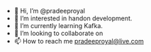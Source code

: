 - 👋 Hi, I’m @pradeeproyal
- 👀 I’m interested in handon development. 
- 🌱 I’m currently learning Kafka.
- 💞️ I’m looking to collaborate on 
- 📫 How to reach me pradeeproyal@live.com

<!---
pradeeproyal/pradeeproyal is a ✨ special ✨ repository because its `README.md` (this file) appears on your GitHub profile.
You can click the Preview link to take a look at your changes.
--->
